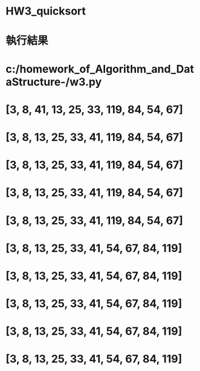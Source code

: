 # HW3_quicksort
# 執行結果
#  c:/homework_of_Algorithm_and_DataStructure-/w3.py
# [3, 8, 41, 13, 25, 33, 119, 84, 54, 67]
# [3, 8, 13, 25, 33, 41, 119, 84, 54, 67]
# [3, 8, 13, 25, 33, 41, 119, 84, 54, 67]
# [3, 8, 13, 25, 33, 41, 119, 84, 54, 67]
# [3, 8, 13, 25, 33, 41, 119, 84, 54, 67]
# [3, 8, 13, 25, 33, 41, 54, 67, 84, 119]
# [3, 8, 13, 25, 33, 41, 54, 67, 84, 119]
# [3, 8, 13, 25, 33, 41, 54, 67, 84, 119]
# [3, 8, 13, 25, 33, 41, 54, 67, 84, 119]
# [3, 8, 13, 25, 33, 41, 54, 67, 84, 119]
